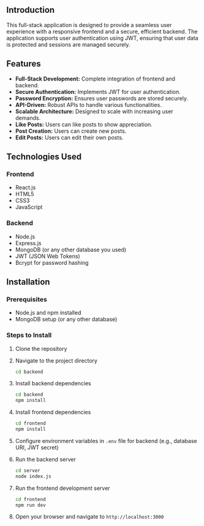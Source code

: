 ## Introduction

This full-stack application is designed to provide a seamless user experience with a responsive frontend and a secure, efficient backend. The application supports user authentication using JWT, ensuring that user data is protected and sessions are managed securely.

## Features

- **Full-Stack Development:** Complete integration of frontend and backend.
- **Secure Authentication:** Implements JWT for user authentication.
- **Password Encryption:** Ensures user passwords are stored securely.
- **API-Driven:** Robust APIs to handle various functionalities.
- **Scalable Architecture:** Designed to scale with increasing user demands.
- **Like Posts:** Users can like posts to show appreciation.
- **Post Creation:** Users can create new posts.
- **Edit Posts:** Users can edit their own posts.

## Technologies Used

### Frontend

- React.js
- HTML5
- CSS3
- JavaScript

### Backend

- Node.js
- Express.js
- MongoDB (or any other database you used)
- JWT (JSON Web Tokens)
- Bcrypt for password hashing

## Installation

### Prerequisites

- Node.js and npm installed
- MongoDB setup (or any other database)

### Steps to Install

1. Clone the repository

2. Navigate to the project directory
    ```sh
    cd backend
    ```
3. Install backend dependencies
    ```sh
    cd backend
    npm install
    ```
4. Install frontend dependencies
    ```sh
    cd frontend
    npm install
    ```
5. Configure environment variables in `.env` file for backend (e.g., database URI, JWT secret)

6. Run the backend server
    ```sh
    cd server
    node index.js
    ```
7. Run the frontend development server
    ```sh
    cd frontend
    npm run dev
    ```


3. Open your browser and navigate to `http://localhost:3000`

